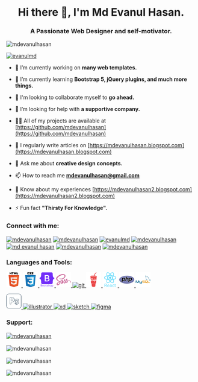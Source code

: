 <h1 align="center">Hi there 👋, I'm Md Evanul Hasan.</h1>
<h3 align="center">A Passionate Web Designer and self-motivator.</h3>

<p align="left"> <img src="https://komarev.com/ghpvc/?username=mdevanulhasan&label=Profile%20views&color=0e75b6&style=flat" alt="mdevanulhasan" /> </p>

<p align="left"> <a href="https://twitter.com/evanulmd" target="blank"><img src="https://img.shields.io/twitter/follow/evanulmd?logo=twitter&style=for-the-badge" alt="evanulmd" /></a> </p>

- 🔭 I’m currently working on **many web templates.**

- 🌱 I’m currently learning **Bootstrap 5, jQuery plugins, and much more things.**

- 👯 I'm looking to collaborate myself to **go ahead.**

- 🤝 I’m looking for help with **a supportive company.**

- 👨‍💻 All of my projects are available at [https://github.com/mdevanulhasan](https://github.com/mdevanulhasan)

- 📝 I regularly write articles on [https://mdevanulhasan.blogspot.com](https://mdevanulhasan.blogspot.com)

- 💬 Ask me about **creative design concepts.**

- 📫 How to reach me **mdevanulhasan@gmail.com**

- 📄 Know about my experiences [https://mdevanulhasan2.blogspot.com](https://mdevanulhasan2.blogspot.com)

- ⚡ Fun fact **"Thirsty For Knowledge".**


<h3 align="left">Connect with me:</h3>
<p align="left">
<a href="https://linkedin.com/in/mdevanulhasan" target="blank"><img align="center" src="https://cdn.jsdelivr.net/npm/simple-icons@3.0.1/icons/linkedin.svg" alt="mdevanulhasan" height="30" width="40" /></a>
<a href="https://fb.com/mdevanulhasan" target="blank"><img align="center" src="https://cdn.jsdelivr.net/npm/simple-icons@3.0.1/icons/facebook.svg" alt="mdevanulhasan" height="30" width="40" /></a>
<a href="https://twitter.com/evanulmd" target="blank"><img align="center" src="https://cdn.jsdelivr.net/npm/simple-icons@3.0.1/icons/twitter.svg" alt="evanulmd" height="30" width="40" /></a>
<a href="https://instagram.com/mdevanulhasan" target="blank"><img align="center" src="https://cdn.jsdelivr.net/npm/simple-icons@3.0.1/icons/instagram.svg" alt="mdevanulhasan" height="30" width="40" /></a>
<a href="https://www.youtube.com/c/md evanul hasan" target="blank"><img align="center" src="https://cdn.jsdelivr.net/npm/simple-icons@3.0.1/icons/youtube.svg" alt="md evanul hasan" height="30" width="40" /></a>
<a href="https://codepen.io/mdevanulhasan" target="blank"><img align="center" src="https://cdn.jsdelivr.net/npm/simple-icons@3.0.1/icons/codepen.svg" alt="mdevanulhasan" height="30" width="40" /></a>
<a href="https://dev.to/mdevanulhasan" target="blank"><img align="center" src="https://cdn.jsdelivr.net/npm/simple-icons@3.0.1/icons/dev-dot-to.svg" alt="mdevanulhasan" height="30" width="40" /></a>
</p>

<h3 align="left">Languages and Tools:</h3>
<p align="left"> 
<a href="https://www.w3.org/html/" target="_blank"> <img src="https://raw.githubusercontent.com/devicons/devicon/master/icons/html5/html5-original-wordmark.svg" alt="html5" width="40" height="40"/> </a>
<a href="https://www.w3schools.com/css/" target="_blank"> <img src="https://raw.githubusercontent.com/devicons/devicon/master/icons/css3/css3-original-wordmark.svg" alt="css3" width="40" height="40"/> </a>
<a href="https://getbootstrap.com" target="_blank"> <img src="https://raw.githubusercontent.com/devicons/devicon/master/icons/bootstrap/bootstrap-plain-wordmark.svg" alt="bootstrap" width="40" height="40"/> </a>
<a href="https://sass-lang.com" target="_blank"> <img src="https://raw.githubusercontent.com/devicons/devicon/master/icons/sass/sass-original.svg" alt="sass" width="40" height="40"/> </a>
<a href="https://git-scm.com/" target="_blank"> <img src="https://www.vectorlogo.zone/logos/git-scm/git-scm-icon.svg" alt="git" width="40" height="40"/> </a>
<a href="https://gulpjs.com" target="_blank"> <img src="https://raw.githubusercontent.com/devicons/devicon/master/icons/gulp/gulp-plain.svg" alt="gulp" width="40" height="40"/> </a>
<a href="https://reactjs.org/" target="_blank"> <img src="https://raw.githubusercontent.com/devicons/devicon/master/icons/react/react-original-wordmark.svg" alt="react" width="40" height="40"/> </a>
<a href="https://www.php.net" target="_blank"> <img src="https://raw.githubusercontent.com/devicons/devicon/master/icons/php/php-original.svg" alt="php" width="40" height="40"/> </a>
<a href="https://www.mysql.com/" target="_blank"> <img src="https://raw.githubusercontent.com/devicons/devicon/master/icons/mysql/mysql-original-wordmark.svg" alt="mysql" width="40" height="40"/> </a>
  
 
<a href="https://www.photoshop.com/en" target="_blank"> <img src="https://raw.githubusercontent.com/devicons/devicon/master/icons/photoshop/photoshop-line.svg" alt="photoshop" width="40" height="40"/> </a>
<a href="https://www.adobe.com/in/products/illustrator.html" target="_blank"> <img src="https://www.vectorlogo.zone/logos/adobe_illustrator/adobe_illustrator-icon.svg" alt="illustrator" width="40" height="40"/> </a>
<a href="https://www.adobe.com/products/xd.html" target="_blank"> <img src="https://cdn.worldvectorlogo.com/logos/adobe-xd.svg" alt="xd" width="40" height="40"/> </a>
<a href="https://www.sketch.com/" target="_blank"> <img src="https://www.vectorlogo.zone/logos/sketchapp/sketchapp-icon.svg" alt="sketch" width="40" height="40"/> </a>
<a href="https://www.figma.com/" target="_blank"> <img src="https://www.vectorlogo.zone/logos/figma/figma-icon.svg" alt="figma" width="40" height="40"/> </a>
</p>

<h3 align="left">Support:</h3>
<p><a href="https://www.buymeacoffee.com/mdevanulhasan"> <img align="center" src="https://cdn.buymeacoffee.com/buttons/v2/default-yellow.png" height="50" width="210" alt="mdevanulhasan" /></a></p>
<p><img align="center" src="https://github-readme-stats.vercel.app/api/top-langs?username=mdevanulhasan&show_icons=true&locale=en&layout=compact" alt="mdevanulhasan" /></p>
<p><img align="center" src="https://github-readme-stats.vercel.app/api?username=mdevanulhasan&show_icons=true&locale=en" alt="mdevanulhasan" /></p>
<p><img align="center" src="https://github-readme-streak-stats.herokuapp.com/?user=mdevanulhasan&" alt="mdevanulhasan" /></p>
